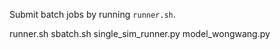 Submit batch jobs by running `runner.sh`.


runner.sh
sbatch.sh
single_sim_runner.py
model_wongwang.py
	
	
